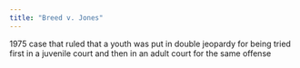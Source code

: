 ```yaml
---
title: "Breed v. Jones"
---
```

1975 case that ruled that a youth was put in double jeopardy for being tried first in a juvenile court and then in an adult court for the same offense

